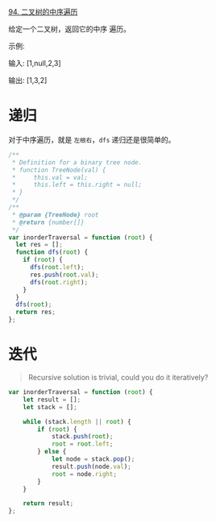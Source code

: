 [94. 二叉树的中序遍历](https://leetcode-cn.com/problems/binary-tree-inorder-traversal/)

给定一个二叉树，返回它的中序 遍历。

示例:

输入: [1,null,2,3]

输出: [1,3,2]

# 递归

对于中序遍历，就是 `左根右`，`dfs` 递归还是很简单的。

```javascript
/**
 * Definition for a binary tree node.
 * function TreeNode(val) {
 *     this.val = val;
 *     this.left = this.right = null;
 * }
 */
/**
 * @param {TreeNode} root
 * @return {number[]}
 */
var inorderTraversal = function (root) {
  let res = [];
  function dfs(root) {
    if (root) {
      dfs(root.left);
      res.push(root.val);
      dfs(root.right);
    }
  }
  dfs(root);
  return res;
};
```

# 迭代

> Recursive solution is trivial, could you do it iteratively?

```javascript
var inorderTraversal = function (root) {
    let result = [];
    let stack = [];

    while (stack.length || root) {
        if (root) {
            stack.push(root);
            root = root.left;
        } else {
            let node = stack.pop();
            result.push(node.val);
            root = node.right;
        }
    }

    return result;
};
```

